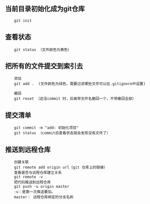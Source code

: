 ## 当前目录初始化成为git仓库
```
	git init
```

## 查看状态
``` 
	git status （文件颜色为黄色）
```

## 把所有的文件提交到索引去
```
	添加
	git add .  (文件颜色为绿色，需要过滤哪些文件可以在.gitignore中设置) 
	
	撤回
	git reset （还没commit 时，后面带文件名撤回一个，不带撤回全部）
```
## 提交清单
``` 
	git commit -m "add: 初始化项目"
	git status （commit后查看状态就会发现没有文件了）
```
## 推送到远程仓库
```
	创建关联
	git remote add origin url（git 仓库上的链接）
	查看是否与远程仓库建立关系
	git remote -v
	把代码推送到远程仓库
	git push -u origin master
	-u：是第一次推送要加。
	master： 远程仓库绑定的分支名称
```

